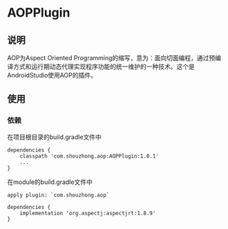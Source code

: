 # AOPPlugin
## 说明
AOP为Aspect Oriented Programming的缩写，意为：面向切面编程，通过预编译方式和运行期动态代理实现程序功能的统一维护的一种技术。这个是AndroidStudio使用AOP的插件。
## 使用
### 依赖
在项目根目录的build.gradle文件中
```
dependencies {
    classpath 'com.shouzhong.aop:AOPPlugin:1.0.1'
    ...
}
```
在module的build.gradle文件中
```
apply plugin: `com.shouzhong.aop`

dependencies {
    implementation 'org.aspectj:aspectjrt:1.8.9'
}
```